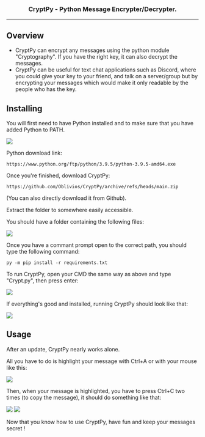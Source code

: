 <h3 align="center">
		CryptPy - Python Message Encrypter/Decrypter.
</h3>

---

## Overview

- CryptPy can encrypt any messages using the python module "Cryptography". If you have the right key, it can also decrypt the messages.
- CryptPy can be useful for text chat applications such as Discord, where you could give your key to your friend, and talk on a server/group but by encrypting your messages which would make it only readable by the people who has the key.

## Installing

You will first need to have Python installed and to make sure that you have added Python to PATH.

<img src="https://gyazo.com/e33ebaec93e235e7440600ec52b6f8a2.png">

Python download link:

`https://www.python.org/ftp/python/3.9.5/python-3.9.5-amd64.exe`

Once you're finished, download CryptPy:

`https://github.com/Oblivios/CryptPy/archive/refs/heads/main.zip`

(You can also directly download it from Github).

Extract the folder to somewhere easily accessible.

You should have a folder containing the following files:

<img src="https://gyazo.com/563bdf53bf0bfa2792bb7aebf7910eb1.png">

Once you have a commant prompt open to the correct path, you should type the following command:

`py -m pip install -r requirements.txt`

To run CryptPy, open your CMD the same way as above and type "Crypt.py", then press enter:

<img src="https://gyazo.com/4de4b644cc1a21397f242a589365b6bd.gif">

If everything's good and installed, running CryptPy should look like that:

<img src="https://gyazo.com/ca088ef9a7a462b9ff8481c9c4634144.png">

## Usage

After an update, CryptPy nearly works alone. 

All you have to do is highlight your message with Ctrl+A or with your mouse like this:

<img src="https://gyazo.com/312a0a51af1fd1e03babf09b24d05961.gif">

Then, when your message is highlighted, you have to press Ctrl+C two times (to copy the message), it should do something like that:

<img src="https://gyazo.com/420f79ae9bbd85301eb6abfdb954348c.gif">

<img src="https://gyazo.com/3fe857eaf961b2d0381d9dd76e3ed6c1.gif">

Now that you know how to use CryptPy, have fun and keep your messages secret !
